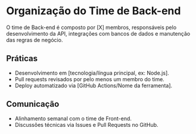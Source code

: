 # Organização do Time de Back-end

O time de Back-end é composto por [X] membros, responsáveis pelo desenvolvimento da API, integrações com bancos de dados e manutenção das regras de negócio.

## Práticas
- Desenvolvimento em [tecnologia/língua principal, ex: Node.js].
- Pull requests revisados por pelo menos um membro do time.
- Deploy automatizado via [GitHub Actions/Nome da ferramenta].

## Comunicação
- Alinhamento semanal com o time de Front-end.
- Discussões técnicas via Issues e Pull Requests no GitHub.